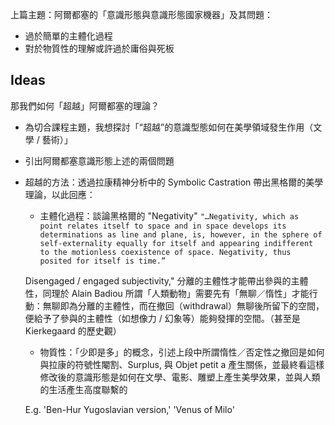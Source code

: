 上篇主題：阿爾都塞的「意識形態與意識形態國家機器」及其問題：

- 過於簡單的主體化過程
- 對於物質性的理解或許過於庸俗與死板

## Ideas

那我們如何「超越」阿爾都塞的理論？

- 為切合課程主題，我想探討「“超越”的意識型態如何在美學領域發生作用（文學 / 藝術）」
- 引出阿爾都塞意識形態上述的兩個問題
- 超越的方法：透過拉康精神分析中的 Symbolic Castration 帶出黑格爾的美學理論，以此回應：
	- 主體化過程：談論黑格爾的 "Negativity" 
	```"…Negativity, which as point relates itself to space and in space develops its determinations as line and plane, is, however, in the sphere of self-externality equally for itself and appearing indifferent to the motionless coexistence of space. Negativity, thus posited for itself is time.”```
	
	Disengaged / engaged subjectivity," 分離的主體性才能帶出參與的主體性，同理於 Alain Badiou 所謂「人類動物」需要先有「無聊／惰性」才能行動：無聊即為分離的主體性，而在撤回（withdrawal）無聊後所留下的空間，便給予了參與的主體性（如想像力 / 幻象等）能夠發揮的空間。（甚至是 Kierkegaard 的歷史觀）
	
	- 物質性：「少即是多」的概念，引述上段中所謂惰性／否定性之撤回是如何與拉康的符號性閹割、Surplus, 與 Objet petit a 產生關係，並最終看這樣修改後的意識形態是如何在文學、電影、雕塑上產生美學效果，並與人類的生活產生高度聯繫的

	E.g. 'Ben-Hur Yugoslavian version,' 'Venus of Milo'
